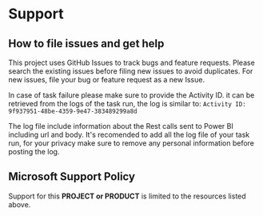# Support

## How to file issues and get help  

This project uses GitHub Issues to track bugs and feature requests. Please search the existing 
issues before filing new issues to avoid duplicates.  For new issues, file your bug or 
feature request as a new Issue.

In case of task failure please make sure to provide the Activity ID. it can be retrieved from the logs of the task run, the log is similar to:
`Activity ID: 9f937951-48be-4359-9e47-383489299a8d`

The log file include information about the Rest calls sent to Power BI including url and body. It's recomended to add all the log file of your task run, for your privacy make sure to remove any personal information before posting the log.


## Microsoft Support Policy  

Support for this **PROJECT or PRODUCT** is limited to the resources listed above.